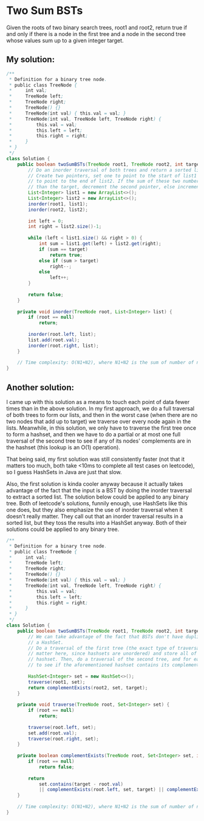 # Two Sum BSTs

Given the roots of two binary search trees, root1 and root2, return true if and only if there is a node in the first tree and a node in the second tree whose values sum up to a given integer target.

## My solution:

```Java
/**
 * Definition for a binary tree node.
 * public class TreeNode {
 *     int val;
 *     TreeNode left;
 *     TreeNode right;
 *     TreeNode() {}
 *     TreeNode(int val) { this.val = val; }
 *     TreeNode(int val, TreeNode left, TreeNode right) {
 *         this.val = val;
 *         this.left = left;
 *         this.right = right;
 *     }
 * }
 */
class Solution {
    public boolean twoSumBSTs(TreeNode root1, TreeNode root2, int target) {
        // Do an inorder traversal of both trees and return a sorted list for both.
        // Create two pointers, set one to point to the start of list1 and set the other
        // to point to the end of list2. If the sum of these two numbers is larger
        // than the target, decrement the second pointer, else increment the first one.
        List<Integer> list1 = new ArrayList<>();
        List<Integer> list2 = new ArrayList<>();
        inorder(root1, list1);
        inorder(root2, list2);
        
        int left = 0;
        int right = list2.size()-1;
        
        while (left < list1.size() && right > 0) {
            int sum = list1.get(left) + list2.get(right);
            if (sum == target)
                return true;
            else if (sum > target)
                right--;
            else
                left++;
        }
        
        return false;
    }
    
    private void inorder(TreeNode root, List<Integer> list) {
        if (root == null)
            return;
        
        inorder(root.left, list);
        list.add(root.val);
        inorder(root.right, list);
    }
    
    // Time complexity: O(N1+N2), where N1+N2 is the sum of number of nodes in each tree
}
```

## Another solution:

I came up with this solution as a means to touch each point of data fewer times than in the above solution. In my first approach, we do a full traversal of both trees to form our lists, and then in the worst case (when there are no two nodes that add up to target) we traverse over every node again in the lists. Meanwhile, in this solution, we only have to traverse the first tree once to form a hashset, and then we have to do a partial or at most one full traversal of the second tree to see if any of its nodes' complements are in the hashset (this lookup is an O(1) operation).

That being said, my first solution was still consistently faster (not that it matters too much, both take <10ms to complete all test cases on leetcode), so I guess HashSets in Java are just that slow.

Also, the first solution is kinda cooler anyway because it actually takes advantage of the fact that the input is a BST by doing the inorder traversal to extract a sorted list. The solution below could be applied to any binary tree. Both of leetcode's solutions, funnily enough, use HashSets like this one does, but they also emphasize the use of inorder traversal when it doesn't really matter. They call out that an inorder traversal results in a sorted list, but they toss the results into a HashSet anyway. Both of their solutions could be applied to any binary tree.

```Java
/**
 * Definition for a binary tree node.
 * public class TreeNode {
 *     int val;
 *     TreeNode left;
 *     TreeNode right;
 *     TreeNode() {}
 *     TreeNode(int val) { this.val = val; }
 *     TreeNode(int val, TreeNode left, TreeNode right) {
 *         this.val = val;
 *         this.left = left;
 *         this.right = right;
 *     }
 * }
 */
class Solution {
    public boolean twoSumBSTs(TreeNode root1, TreeNode root2, int target) {
        // We can take advantage of the fact that BSTs don't have duplicates and use
        // a HashSet.
        // Do a traversal of the first tree (the exact type of traversal doesn't really)
        // matter here, since hashsets are unordered) and store all of its nodes in a
        // hashset. Then, do a traversal of the second tree, and for each value, check
        // to see if the aforementioned hashset contains its complement.
        
        HashSet<Integer> set = new HashSet<>();
        traverse(root1, set);
        return complementExists(root2, set, target);
    }
    
    private void traverse(TreeNode root, Set<Integer> set) {
        if (root == null)
            return;
        
        traverse(root.left, set);
        set.add(root.val);
        traverse(root.right, set);
    }
    
    private boolean complementExists(TreeNode root, Set<Integer> set, int target) {
        if (root == null)
            return false;
        
        return 
            set.contains(target - root.val) 
            || complementExists(root.left, set, target) || complementExists(root.right, set, target);
    }
    
    // Time complexity: O(N1+N2), where N1+N2 is the sum of number of nodes in each tree
}
```
